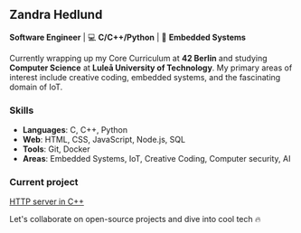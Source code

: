 ## Zandra Hedlund

<!--
**zhedlund/zhedlund** is a ✨ _special_ ✨ repository because its `README.md` (this file) appears on your GitHub profile.

Here are some ideas to get you started:

- 🔭 I’m currently working on ...
- 🌱 I’m currently learning ...
- 👯 I’m looking to collaborate on ...
- 🤔 I’m looking for help with ...
- 💬 Ask me about ...
- 📫 How to reach me: ...
- 😄 Pronouns: ...
- ⚡ Fun fact: ...
-->


**Software Engineer** | 💻 **C/C++/Python** | 🔧 **Embedded Systems**

Currently wrapping up my Core Curriculum at **42 Berlin** and studying **Computer Science** at **Luleå University of Technology**. My primary areas of interest include creative coding, embedded systems, and the fascinating domain of IoT.

### Skills
- **Languages**: C, C++, Python
- **Web**: HTML, CSS, JavaScript, Node.js, SQL
- **Tools**: Git, Docker
- **Areas**: Embedded Systems, IoT, Creative Coding, Computer security, AI

### Current project
[HTTP server in C++](https://multitudes.github.io/42-Webserv/)

Let's collaborate on open-source projects and dive into cool tech 🔥
